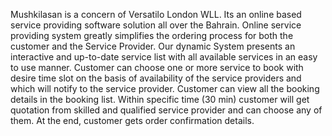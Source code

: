 Mushkilasan is a concern of Versatilo London WLL. Its an online based service providing software solution all over the Bahrain. Online service providing system greatly simplifies the ordering process for both the customer and the Service Provider. Our dynamic System presents an interactive and up-to-date service list with all available services in an easy to use manner. Customer can choose one or more service to book with desire time slot on the basis of availability of the service providers and which will notify to the service provider. Customer can view all the booking details in the booking list. Within specific time (30 min) customer will get quotation from skilled and qualified service provider and can choose any of them. At the end, customer gets order confirmation details.

